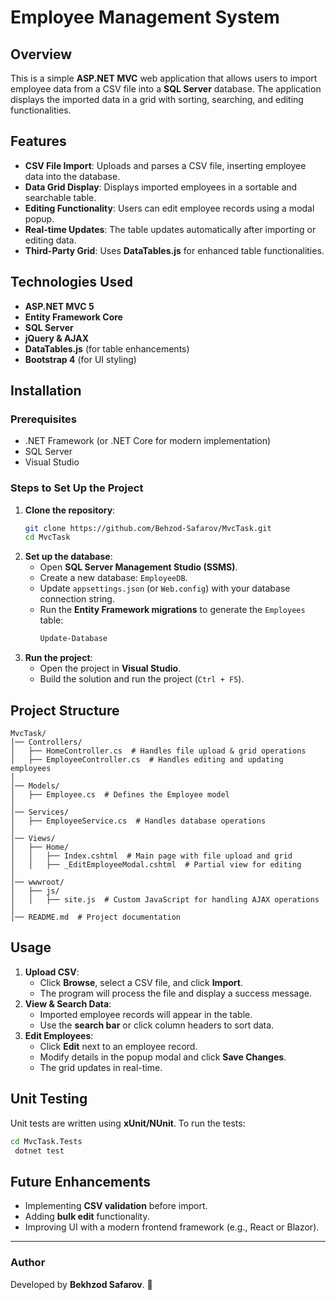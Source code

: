 # Employee Management System

## Overview
This is a simple **ASP.NET MVC** web application that allows users to import employee data from a CSV file into a **SQL Server** database. The application displays the imported data in a grid with sorting, searching, and editing functionalities.

## Features
- **CSV File Import**: Uploads and parses a CSV file, inserting employee data into the database.
- **Data Grid Display**: Displays imported employees in a sortable and searchable table.
- **Editing Functionality**: Users can edit employee records using a modal popup.
- **Real-time Updates**: The table updates automatically after importing or editing data.
- **Third-Party Grid**: Uses **DataTables.js** for enhanced table functionalities.

## Technologies Used
- **ASP.NET MVC 5**
- **Entity Framework Core**
- **SQL Server**
- **jQuery & AJAX**
- **DataTables.js** (for table enhancements)
- **Bootstrap 4** (for UI styling)

## Installation
### Prerequisites
- .NET Framework (or .NET Core for modern implementation)
- SQL Server
- Visual Studio

### Steps to Set Up the Project
1. **Clone the repository**:
   ```sh
   git clone https://github.com/Behzod-Safarov/MvcTask.git
   cd MvcTask
   ```
2. **Set up the database**:
   - Open **SQL Server Management Studio (SSMS)**.
   - Create a new database: `EmployeeDB`.
   - Update `appsettings.json` (or `Web.config`) with your database connection string.
   - Run the **Entity Framework migrations** to generate the `Employees` table:
     ```sh
     Update-Database
     ```
3. **Run the project**:
   - Open the project in **Visual Studio**.
   - Build the solution and run the project (`Ctrl + F5`).

## Project Structure
```
MvcTask/
│── Controllers/
│   ├── HomeController.cs  # Handles file upload & grid operations
│   ├── EmployeeController.cs  # Handles editing and updating employees
│
│── Models/
│   ├── Employee.cs  # Defines the Employee model
│
│── Services/
│   ├── EmployeeService.cs  # Handles database operations
│
│── Views/
│   ├── Home/
│   │   ├── Index.cshtml  # Main page with file upload and grid
│   │   ├── _EditEmployeeModal.cshtml  # Partial view for editing
│
│── wwwroot/
│   ├── js/
│   │   ├── site.js  # Custom JavaScript for handling AJAX operations
│
│── README.md  # Project documentation
```

## Usage
1. **Upload CSV**:
   - Click **Browse**, select a CSV file, and click **Import**.
   - The program will process the file and display a success message.
2. **View & Search Data**:
   - Imported employee records will appear in the table.
   - Use the **search bar** or click column headers to sort data.
3. **Edit Employees**:
   - Click **Edit** next to an employee record.
   - Modify details in the popup modal and click **Save Changes**.
   - The grid updates in real-time.

## Unit Testing
Unit tests are written using **xUnit/NUnit**.
To run the tests:
```sh
cd MvcTask.Tests
 dotnet test
```

## Future Enhancements
- Implementing **CSV validation** before import.
- Adding **bulk edit** functionality.
- Improving UI with a modern frontend framework (e.g., React or Blazor).

---

### Author
Developed by **Bekhzod Safarov**. 🚀

